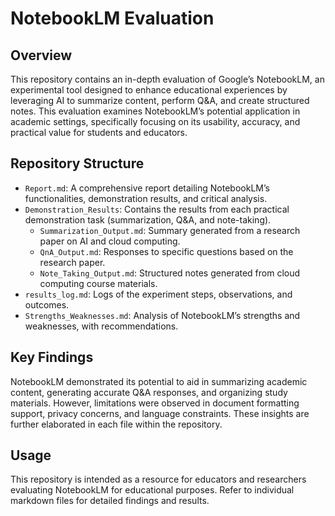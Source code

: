 # NotebookLM Evaluation

## Overview
This repository contains an in-depth evaluation of Google’s NotebookLM, an experimental tool designed to enhance educational experiences by leveraging AI to summarize content, perform Q&A, and create structured notes. This evaluation examines NotebookLM’s potential application in academic settings, specifically focusing on its usability, accuracy, and practical value for students and educators.

## Repository Structure
- `Report.md`: A comprehensive report detailing NotebookLM’s functionalities, demonstration results, and critical analysis.
- `Demonstration_Results`: Contains the results from each practical demonstration task (summarization, Q&A, and note-taking).
  - `Summarization_Output.md`: Summary generated from a research paper on AI and cloud computing.
  - `QnA_Output.md`: Responses to specific questions based on the research paper.
  - `Note_Taking_Output.md`: Structured notes generated from cloud computing course materials.
- `results_log.md`: Logs of the experiment steps, observations, and outcomes.
- `Strengths_Weaknesses.md`: Analysis of NotebookLM’s strengths and weaknesses, with recommendations.

## Key Findings
NotebookLM demonstrated its potential to aid in summarizing academic content, generating accurate Q&A responses, and organizing study materials. However, limitations were observed in document formatting support, privacy concerns, and language constraints. These insights are further elaborated in each file within the repository.

## Usage
This repository is intended as a resource for educators and researchers evaluating NotebookLM for educational purposes. Refer to individual markdown files for detailed findings and results.
